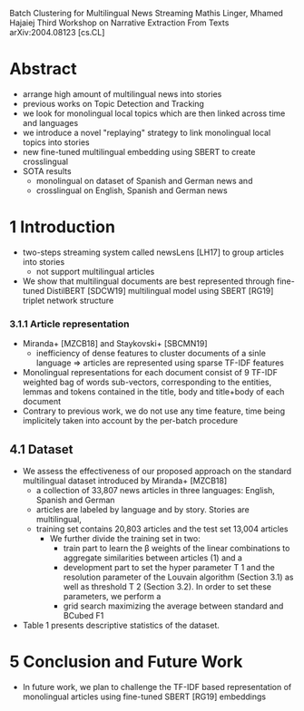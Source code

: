 Batch Clustering for Multilingual News Streaming
Mathis Linger, Mhamed Hajaiej
Third Workshop on Narrative Extraction From Texts arXiv:2004.08123 [cs.CL]

# Abstract

* arrange high amount of multilingual news into stories
* previous works on Topic Detection and Tracking
* we look for monolingual local topics
  which are then linked across time and languages
* we introduce a novel "replaying" strategy
  to link monolingual local topics into stories
* new fine-tuned multilingual embedding using SBERT to create crosslingual
* SOTA results
  * monolingual on dataset of Spanish and German news and
  * crosslingual on English, Spanish and German news

# 1 Introduction

* two-steps streaming system called newsLens [LH17]
  to group articles into stories
  * not support multilingual articles
* We show that multilingual documents are best represented through
  fine-tuned DistilBERT [SDCW19] multilingual model
  using SBERT [RG19] triplet network structure

### 3.1.1 Article representation

* Miranda+ [MZCB18] and Staykovski+ [SBCMN19]
  * inefficiency of dense features to cluster documents of a sinle language
  => articles are represented using sparse TF-IDF features
* Monolingual representations for each document consist of 9 TF-IDF weighted
  bag of words sub-vectors, corresponding to the entities, lemmas and tokens
  contained in the title, body and title+body of each document
* Contrary to previous work, we do not use any time feature, time being
  implicitely taken into account by the per-batch procedure

## 4.1 Dataset

* We assess the effectiveness of our proposed approach
  on the standard multilingual dataset introduced by Miranda+ [MZCB18]
  * a collection of 33,807 news articles in three languages: English, Spanish
    and German
  * articles are labeled by language and by story. Stories are multilingual,
  * training set contains 20,803 articles and the test set 13,004 articles
    * We further divide the training set in two:
      * train part to learn the β weights of the linear combinations to
        aggregate similarities between articles (1) and a
      * development part to set the hyper parameter T 1 and the resolution
        parameter of the Louvain algorithm (Section 3.1) as well as threshold T
        2 (Section 3.2). In order to set these parameters, we perform a
      * grid search maximizing the average between standard and BCubed F1
* Table 1 presents descriptive statistics of the dataset.

# 5 Conclusion and Future Work

* In future work, we plan to challenge the TF-IDF based representation of
  monolingual articles using fine-tuned SBERT [RG19] embeddings
